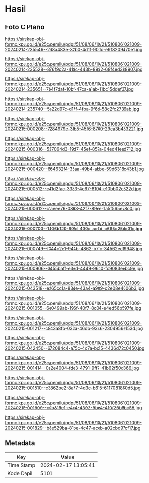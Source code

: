 # Hasil

## Foto C Plano

https://sirekap-obj-formc.kpu.go.id/e25c/pemilu/pdpr/51/08/06/10/21/5108061021009-20240214-235546--268a483e-32b0-4d1f-90dc-e9f8209470e1.jpg

https://sirekap-obj-formc.kpu.go.id/e25c/pemilu/pdpr/51/08/06/10/21/5108061021009-20240214-235528--876f9c2a-419c-443b-8992-68f4ed388907.jpg

https://sirekap-obj-formc.kpu.go.id/e25c/pemilu/pdpr/51/08/06/10/21/5108061021009-20240214-235651--7b4f7daf-10bf-47ca-a1ab-11bc15ddef37.jpg

https://sirekap-obj-formc.kpu.go.id/e25c/pemilu/pdpr/51/08/06/10/21/5108061021009-20240214-235740--5a22d97c-d17f-4fba-9f6d-58c2fc2736ab.jpg

https://sirekap-obj-formc.kpu.go.id/e25c/pemilu/pdpr/51/08/06/10/21/5108061021009-20240215-000208--7284979e-3fb5-45f6-8700-29ca3b483221.jpg

https://sirekap-obj-formc.kpu.go.id/e25c/pemilu/pdpr/51/08/06/10/21/5108061021009-20240215-000316--527064d3-19d7-45ef-857a-04ed41eed712.jpg

https://sirekap-obj-formc.kpu.go.id/e25c/pemilu/pdpr/51/08/06/10/21/5108061021009-20240215-000420--664632f4-35aa-49b4-abbe-59d6318c43b1.jpg

https://sirekap-obj-formc.kpu.go.id/e25c/pemilu/pdpr/51/08/06/10/21/5108061021009-20240215-000512--c41d2fac-3383-4c67-8104-e10bb02c822d.jpg

https://sirekap-obj-formc.kpu.go.id/e25c/pemilu/pdpr/51/08/06/10/21/5108061021009-20240215-000612--c1aeee76-0863-42f7-89ee-1a5f565e78c0.jpg

https://sirekap-obj-formc.kpu.go.id/e25c/pemilu/pdpr/51/08/06/10/21/5108061021009-20240215-000703--1406b129-89fd-490e-ae6d-e685e25dc91e.jpg

https://sirekap-obj-formc.kpu.go.id/e25c/pemilu/pdpr/51/08/06/10/21/5108061021009-20240215-000749--f344c2e1-944b-4862-b7fc-34562ec19948.jpg

https://sirekap-obj-formc.kpu.go.id/e25c/pemilu/pdpr/51/08/06/10/21/5108061021009-20240215-000906--3455baff-e3ed-4449-96c0-fc9083eebc9e.jpg

https://sirekap-obj-formc.kpu.go.id/e25c/pemilu/pdpr/51/08/06/10/21/5108061021009-20240215-043518--e265cc1a-83de-43a4-a909-c2e08e4606b3.jpg

https://sirekap-obj-formc.kpu.go.id/e25c/pemilu/pdpr/51/08/06/10/21/5108061021009-20240215-001055--6e0499ab-196f-40f7-8c04-e4ed56b597fe.jpg

https://sirekap-obj-formc.kpu.go.id/e25c/pemilu/pdpr/51/08/06/10/21/5108061021009-20240215-001217--c843a8fb-033a-46db-9346-2304956e153d.jpg

https://sirekap-obj-formc.kpu.go.id/e25c/pemilu/pdpr/51/08/06/10/21/5108061021009-20240215-042450--672084c4-a75c-4c7a-bc15-4436d72c0450.jpg

https://sirekap-obj-formc.kpu.go.id/e25c/pemilu/pdpr/51/08/06/10/21/5108061021009-20240215-001414--0a2e4004-fde3-4791-9ff7-41b62f50d866.jpg

https://sirekap-obj-formc.kpu.go.id/e25c/pemilu/pdpr/51/08/06/10/21/5108061021009-20240215-001510--c3862be2-8a77-4d3c-b615-6117081860d5.jpg

https://sirekap-obj-formc.kpu.go.id/e25c/pemilu/pdpr/51/08/06/10/21/5108061021009-20240215-001609--c0b815e1-e4c4-4392-9be4-410f26b5bc58.jpg

https://sirekap-obj-formc.kpu.go.id/e25c/pemilu/pdpr/51/08/06/10/21/5108061021009-20240215-001829--b8e529ba-81be-4c47-aceb-a02cbd97cf17.jpg


## Metadata

| Key        | Value               |
| ---------- | ------------------- |
| Time Stamp | 2024-02-17 13:05:41 |
| Kode Dapil | 5101                |



